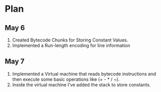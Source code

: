# Plan
## May 6
  1. Created Bytecode Chunks for Storing Constant Values.
  2. Implemented a Run-length encoding for line information
## May 7
  1. Implemented a Virtual machine that reads bytecode instructions and then execute some basic operations like (+ - * / ~).
  2. Inside the virtual machine I've added the stack to store constants.
